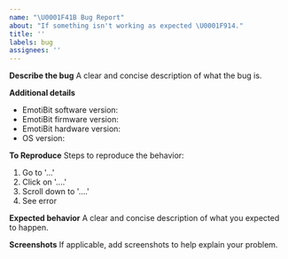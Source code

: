 ```yaml
---
name: "\U0001F41B Bug Report"
about: "If something isn't working as expected \U0001F914."
title: ''
labels: bug
assignees: ''
---
```


**Describe the bug**
A clear and concise description of what the bug is.

**Additional details**
- EmotiBit software version: 
- EmotiBit firmware version: 
- EmotiBit hardware version: 
- OS version:

**To Reproduce**
Steps to reproduce the behavior:
1. Go to '...'
2. Click on '....'
3. Scroll down to '....'
4. See error

**Expected behavior**
A clear and concise description of what you expected to happen.

**Screenshots**
If applicable, add screenshots to help explain your problem.
